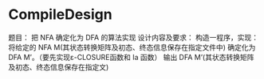 # CompileDesign
题目： 把 NFA 确定化为 DFA 的算法实现
设计内容及要求：
构造一程序，实现：将给定的 NFA M(其状态转换矩阵及初态、终态信息保存在指定文件中)
确定化为 DFA M’。（要先实现ε-CLOSURE函数和 Ia 函数）
输出 DFA M’(其状态转换矩阵及初态、终态信息保存在指定文)
